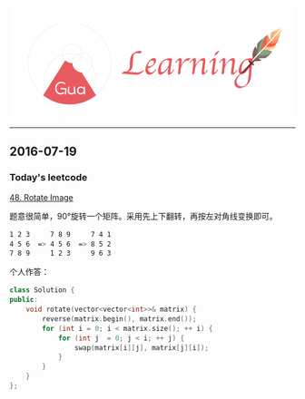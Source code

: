 ![](/background.png)

---


## 2016-07-19

### Today's leetcode

[48. Rotate Image](https://leetcode.com/problems/rotate-image/)

题意很简单，90°旋转一个矩阵。采用先上下翻转，再按左对角线变换即可。

```bash
1 2 3     7 8 9     7 4 1
4 5 6  => 4 5 6  => 8 5 2
7 8 9     1 2 3     9 6 3
```

个人作答：
```cpp
class Solution {
public:
    void rotate(vector<vector<int>>& matrix) {
        reverse(matrix.begin(), matrix.end());
        for (int i = 0; i < matrix.size(); ++ i) {
            for (int j  = 0; j < i; ++ j) {
                swap(matrix[i][j], matrix[j][i]);
            }
        }
    }
};
```